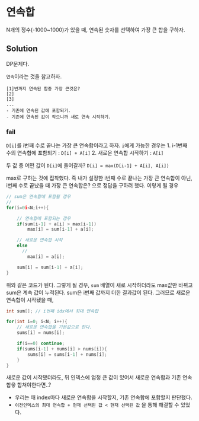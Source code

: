 # 연속합

N개의 정수(-1000~1000)가 있을 때, 연속된 숫자를 선택하여 가장 큰 합을 구하자.

## Solution

DP문제다.

`연속`이라는 것을 참고하자.

```
[1]번까지 연속된 합중 가장 큰것은?
[2]
[3]
...
- 기존에 연속된 값에 포함되기.
- 기존에 연속된 값이 작으니까 새로 연속 시작하기.
```

### fail

`D[i]`를 i번째 수로 끝나는 가장 큰 연속합이라고 하자.
`i`에게 가능한 경우는
	1. i-1번째 수의 연속합에 포함되기 : `D[i] + A[i]`
	2. 새로운 연속합 시작하기 : `A[i]`

두 값 중 어떤 값이 `D[i]`에 들어갈까?
`D[i] = max(D[i-1] + A[i], A[i])`



max로 구하는 것에 집착했다. 즉 내가 설정한 i번째 수로 끝나는 가장 큰 연속합이 아닌,
i번째 수로 끝났을 때 가장 큰 연속합은? 으로 정답을 구하려 했다.
이렇게 될 경우

```C
// sum은 연속합에 포함될 경우
//
for(i=0i<N;i++){

	// 연속합에 포함되는 경우
	if(sum[i-1] + a[i] > max[i-1])
	 	max[i] = sum[i-1] + a[i];

	// 새로운 연속합 시작
	else
	  //
		max[i] = a[i];

	sum[i] = sum[i-1] + a[i];
}
```

위와 같은 코드가 된다.
그렇게 될 경우, `sum` 배열이 새로 시작하더라도 max값만 바뀌고 sum은 계속 값이 누적된다. sum은 i번째 값까지 더한 결과값이 된다.
그러므로 새로운 연속합이 시작됐을 때,

```C
int sum[]; // i번째 idx에서 최대 연속합

for(int i=0; i<N; i++){
	// 새로운 연속합을 기본값으로 한다.
	sums[i] = nums[i];

	if(i==0) continue;
	if(sums[i-1] + nums[i] > nums[i]){
		sums[i] = sums[i-1] + nums[i];
	}
}
```

새로운 값이 시작됐더라도, 뒤 인덱스에 엄청 큰 값이 있어서 새로운 연속합과 기존 연속합읗 합쳐야한다면..?

- 우리는 매 index마다 새로운 연속합을 시작할지, 기존 연속합에 포함할지 판단했다.
- `이전인덱스의 최대 연속합 + 현재 선택된 값 < 현재 선택된 값` 을 통해 해결할 수 있었다.
